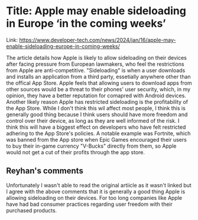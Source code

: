 # Title: Apple may enable sideloading in Europe ‘in the coming weeks’
Link: https://www.developer-tech.com/news/2024/jan/16/apple-may-enable-sideloading-europe-in-coming-weeks/

The article details how Apple is likely to allow sideloading on their devices after facing pressure from European lawmakers, who feel the restrictions from Apple are anti-competitive. "Sideloading" is when a user downloads and installs an application from a third party, essetially anywhere other than the offical App Store. Apple feels that allowing users to download apps from other sources would be a threat to their phones' user security, which, in my opinion, they have a better reputation for comapred with Android devices. Another likely reason Apple has restricted sideloading is the profitability of the App Store. While I don't think this wil affect most people, I think this is generally good thing because I think users should have more freedom and control over their device, as long as they are well informed of the risk. I think this will have a biggest effect on developers who have felt restricted adhering to the App Store's policies. A notable example was Fortnite, which was banned from the App store when Epic Games encouraged their users to buy their in-game currency "V-Bucks" directly from them, so Apple would not get a cut of their profits through the app store.


## Reyhan's comments

Unfortunately I wasn't able to read the original artiicle as it wasn't linked but I agree with the above comments that it is generally a good thing Apple is allowing sideloading on their devices. For too long companies like Apple have had bad consumer practices regarding user freedom with their purchased products.

